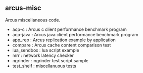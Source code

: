 ## arcus-misc

Arcus miscellaneous code.

* acp-c : Arcus c client performance benchmark program
* acp-java : Arcus java client performance benchmark program
* app_rep : Arcus replication example by application
* compare : Arcus cache content comparison test
* lua_sendbox : lua script example 
* mrr : network latency checker
* ngrinder : ngrinder test script sample 
* test_shelf : miscellanuous tests  


